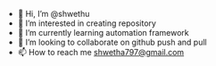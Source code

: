 - 👋 Hi, I’m @shwethu
- 👀 I’m interested in creating repository
- 🌱 I’m currently learning automation framework
- 💞️ I’m looking to collaborate on github push and pull
- 📫 How to reach me shwetha797@gmail.com

<!---
shwethu/shwethu is a ✨ special ✨ repository because its `README.md` (this file) appears on your GitHub profile.
You can click the Preview link to take a look at your changes.
--->
